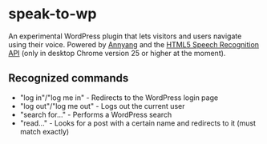 speak-to-wp
===========

An experimental WordPress plugin that lets visitors and users navigate using their voice. Powered by [Annyang](https://www.talater.com/annyang/) and the [HTML5 Speech Recognition API](http://shapeshed.com/html5-speech-recognition-api/) (only in desktop Chrome version 25 or higher at the moment).

## Recognized commands

* "log in"/"log me in" - Redirects to the WordPress login page
* "log out"/"log me out" - Logs out the current user
* "search for..." - Performs a WordPress search
* "read..." - Looks for a post with a certain name and redirects to it (must match exactly)

